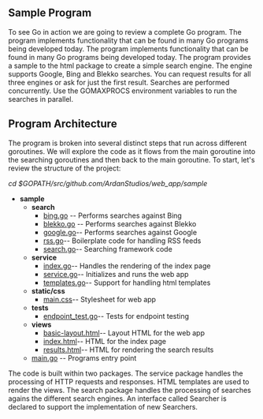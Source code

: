 ## Sample Program

To see Go in action we are going to review a complete Go program. The program implements functionality that can be found in many Go programs being developed today. The program implements functionality that can be found in many Go programs being developed today. The program provides a sample to the html package to create a simple search engine. The engine supports Google, Bing and Blekko searches. You can request results for all three engines or ask for just the first result. Searches are performed concurrently. Use the GOMAXPROCS environment variables to run the searches in parallel.

## Program Architecture

The program is broken into several distinct steps that run across different goroutines. We will explore the code as it flows from the main goroutine into the searching goroutines and then back to the main goroutine. To start, let's review the structure of the project:

*cd $GOPATH/src/github.com/ArdanStudios/web_app/sample*

* **sample**
	* **search**
		* [bing.go](../sample/search/bing.go) -- Performs searches against Bing
		* [blekko.go](../sample/search/blekko.go) -- Performs searches against Blekko
		* [google.go](../sample/search/google.go)-- Performs searches against Google
		* [rss.go](../sample/search/rss.go)-- Boilerplate code for handling RSS feeds
		* [search.go](../sample/search/search.go)-- Searching framework code
	* **service**
		* [index.go](../sample/service/index.go)-- Handles the rendering of the index page
		* [service.go](../sample/service/service.go)-- Initializes and runs the web app
		* [templates.go](../sample/service/templates.go)-- Support for handling html templates
	* **static/css**
		* [main.css](../sample/static/css/main.css)-- Stylesheet for web app
	* **tests**
		* [endpoint_test.go](../sample/tests/endpoint_test.go)-- Tests for endpoint testing
	* **views**
		* [basic-layout.html](../sample/views/basic-layout.html)-- Layout HTML for the web app
		* [index.html](../sample/views/index.html)-- HTML for the index page
		* [results.html](../sample/views/resuls.html)-- HTML for rendering the search results
	* [main.go](../sample/main.go) -- Programs entry point

The code is built within two packages. The service package handles the processing of HTTP requests and responses. HTML templates are used to render the views. The search package handles the processing of searches agains the different search engines. An interface called Searcher is declared to support the implementation of new Searchers.
